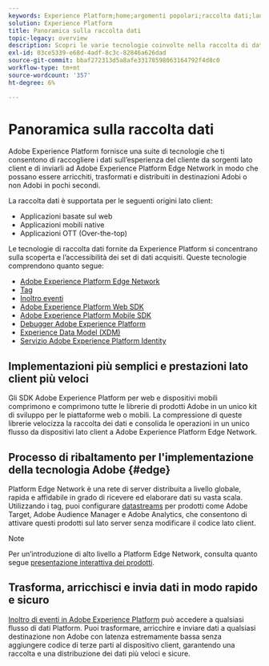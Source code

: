 ```yaml
---
keywords: Experience Platform;home;argomenti popolari;raccolta dati;lancio;sdk web
solution: Experience Platform
title: Panoramica sulla raccolta dati
topic-legacy: overview
description: Scopri le varie tecnologie coinvolte nella raccolta di dati sulle esperienze dei clienti in Adobe Experience Platform.
exl-id: 03ce5339-e68d-4adf-8c3c-82846a626dad
source-git-commit: bbaf272313d5a8afe33178598063164792f4d8c0
workflow-type: tm+mt
source-wordcount: '357'
ht-degree: 6%

---
```


# Panoramica sulla raccolta dati

Adobe Experience Platform fornisce una suite di tecnologie che ti consentono di raccogliere i dati sull’esperienza del cliente da sorgenti lato client e di inviarli ad Adobe Experience Platform Edge Network in modo che possano essere arricchiti, trasformati e distribuiti in destinazioni Adobi o non Adobi in pochi secondi.

La raccolta dati è supportata per le seguenti origini lato client:

* Applicazioni basate sul web
* Applicazioni mobili native
* Applicazioni OTT (Over-the-top)

Le tecnologie di raccolta dati fornite da Experience Platform si concentrano sulla scoperta e l’accessibilità dei set di dati acquisiti. Queste tecnologie comprendono quanto segue:

* [Adobe Experience Platform Edge Network](https://experienceleague.adobe.com/docs/web-sdk-learn/tutorials/introduction-to-web-sdk-and-edge-network.html)
* [Tag](../tags/home.md)
* [Inoltro eventi](../tags/ui/event-forwarding/overview.md)
* [Adobe Experience Platform Web SDK](../edge/home.md)
* [Adobe Experience Platform Mobile SDK](https://aep-sdks.gitbook.io/docs/)
* [Debugger Adobe Experience Platform](https://chrome.google.com/webstore/detail/adobe-experience-platform/bfnnokhpnncpkdmbokanobigaccjkpob?hl=en)
* [Experience Data Model (XDM)](../xdm/home.md)
* [Servizio Adobe Experience Platform Identity](../identity-service/home.md)

<!-- (Outdated terminology)
![](./images/Collection.png)
-->

## Implementazioni più semplici e prestazioni lato client più veloci

Gli SDK Adobe Experience Platform per web e dispositivi mobili comprimono e comprimono tutte le librerie di prodotti Adobe in un unico kit di sviluppo per le piattaforme web o mobili. La compressione di queste librerie velocizza la raccolta dei dati e consolida le operazioni in un unico flusso da dispositivi lato client a Adobe Experience Platform Edge Network.

## Processo di ribaltamento per l&#39;implementazione della tecnologia Adobe {#edge}

Platform Edge Network è una rete di server distribuita a livello globale, rapida e affidabile in grado di ricevere ed elaborare dati su vasta scala. Utilizzando i tag, puoi configurare [datastreams](../edge/fundamentals/datastreams.md) per prodotti come Adobe Target, Adobe Audience Manager e Adobe Analytics, che consentono di attivare questi prodotti sul lato server senza modificare il codice lato client.

<!-- (Outdated terminology)
![](./images/deploy.png)
-->

>[!NOTE]
>
>Per un’introduzione di alto livello a Platform Edge Network, consulta quanto segue [presentazione interattiva dei prodotti](https://adobe-ideacloud.forgedx.com/adobe-adobe-edge-collection/adobe-experience-edge/public/mx?SUID=hgb1a48ICSCpbM6MzBYHbxnsh9DgjUy1).

## Trasforma, arricchisci e invia dati in modo rapido e sicuro

[Inoltro di eventi in Adobe Experience Platform](../tags/ui/event-forwarding/overview.md) può accedere a qualsiasi flusso di dati Platform. Puoi trasformare, arricchire e inviare dati a qualsiasi destinazione non Adobe con latenza estremamente bassa senza aggiungere codice di terze parti al dispositivo client, garantendo una raccolta e una distribuzione dei dati più veloci e sicure.

<!-- (Outdated terminology)
![](./images/launch.png)
-->